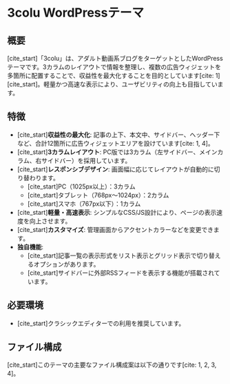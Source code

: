 # 3colu WordPressテーマ

## 概要

[cite_start]「3colu」は、アダルト動画系ブログをターゲットとしたWordPressテーマです。3カラムのレイアウトで情報を整理し、複数の広告ウィジェットを多箇所に配置することで、収益性を最大化することを目的としています[cite: 1][cite_start]。軽量かつ高速な表示により、ユーザビリティの向上も目指しています。

## 特徴

* [cite_start]**収益性の最大化**: 記事の上下、本文中、サイドバー、ヘッダー下など、合計12箇所に広告ウィジェットエリアを設けています[cite: 1, 4]。
* [cite_start]**3カラムレイアウト**: PC版では3カラム（左サイドバー、メインカラム、右サイドバー）を採用しています。
* [cite_start]**レスポンシブデザイン**: 画面幅に応じてレイアウトが自動的に切り替わります。
    * [cite_start]PC（1025px以上）：3カラム
    * [cite_start]タブレット（768px〜1024px）：2カラム
    * [cite_start]スマホ（767px以下）：1カラム
* [cite_start]**軽量・高速表示**: シンプルなCSS/JS設計により、ページの表示速度を向上させます。
* [cite_start]**カスタマイズ**: 管理画面からアクセントカラーなどを変更できます。
* **独自機能**:
    * [cite_start]記事一覧の表示形式をリスト表示とグリッド表示で切り替えるオプションがあります。
    * [cite_start]サイドバーに外部RSSフィードを表示する機能が搭載されています。

## 必要環境

* [cite_start]クラシックエディターでの利用を推奨しています。

## ファイル構成

[cite_start]このテーマの主要なファイル構成案は以下の通りです[cite: 1, 2, 3, 4]。
